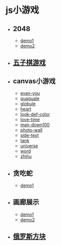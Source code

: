 # js小游戏

- ## 2048
    - [demo1](https://calamus0427.github.io/game/2048)
    - [demo2](https://calamus0427.github.io/game/game2048)
- ## [五子棋游戏](https://calamus0427.github.io/game/Backgammon)
- ## canvas小游戏
    - [evan-you](https://calamus0427.github.io/game/canvas/evan-you)
    - [guaguale](https://calamus0427.github.io/game/canvas/guaguale/demo1/)
    - [globule](https://calamus0427.github.io/game/canvas/globule)
    - [heart](https://calamus0427.github.io/game/canvas/heart)
    - [look-def-color](https://calamus0427.github.io/game/canvas/look-def-color)
    - [love-time](https://calamus0427.github.io/game/canvas/love-time)
    - [man-down100](https://calamus0427.github.io/game/canvas/man-down100)
    - [photo-wall](https://calamus0427.github.io/game/canvas/photo-wall)
    - [side-text](https://calamus0427.github.io/game/canvas/side-text)
    - [tank](https://calamus0427.github.io/game/canvas/tank)
    - [universe](https://calamus0427.github.io/game/canvas/universe)
    - [word](https://calamus0427.github.io/game/canvas/word)
    - [zhihu](https://calamus0427.github.io/game/canvas/zhihu)
- ## 贪吃蛇
    - [demo1](https://calamus0427.github.io/game/eatSnake)
- ## 画廊展示
    - [demo1](https://calamus0427.github.io/game/websocket/Stand-alone-Tetris)
    - [demo2](https://calamus0427.github.io/game/websocket/chart)
- ## [俄罗斯方块](https://calamus0427.github.io/game/canvas/guaguale/demo1/)